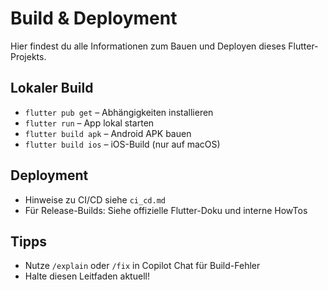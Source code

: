 # Build & Deployment

Hier findest du alle Informationen zum Bauen und Deployen dieses Flutter-Projekts.

## Lokaler Build
- `flutter pub get` – Abhängigkeiten installieren
- `flutter run` – App lokal starten
- `flutter build apk` – Android APK bauen
- `flutter build ios` – iOS-Build (nur auf macOS)

## Deployment
- Hinweise zu CI/CD siehe `ci_cd.md`
- Für Release-Builds: Siehe offizielle Flutter-Doku und interne HowTos

## Tipps
- Nutze `/explain` oder `/fix` in Copilot Chat für Build-Fehler
- Halte diesen Leitfaden aktuell!
